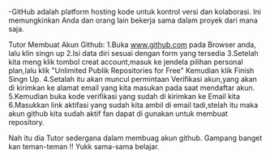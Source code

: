 -GitHub adalah platform hosting kode untuk kontrol versi dan kolaborasi. 
Ini memungkinkan Anda dan orang lain bekerja sama dalam proyek dari mana saja.

Tutor Membuat Akun Github:
1.Buka www.github.com pada Browser anda,
  lalu klin singn up 
2.Isi data diri sesuai dengan form yang tersedia
3.Setelah kita meng klik tombol creat account,masuk ke jendela pilihan personal plan,lalu klik "Unlimited Publik Repositories for Free"
  Kemudian klik Finish Singn Up.
4.Setalah itu akan muncul permintaan Verifikasi akun,yang akan di kirimkan ke alamat email yang kita masukan pada saat mendaftar akun.
5.Kemudian buka kode verifikasi yang sudah di kirimkan ke Email kita
6.Masukkan link aktifasi yang sudah kita ambil di email tadi,stelah itu maka akun github kita sudah aktif fan dapat di gunakan untuk membuat repository.

Nah itu dia Tutor sedergana dalam membuag akun github.
Gampang banget kan teman-teman !!
Yukk sama-sama belajar.
